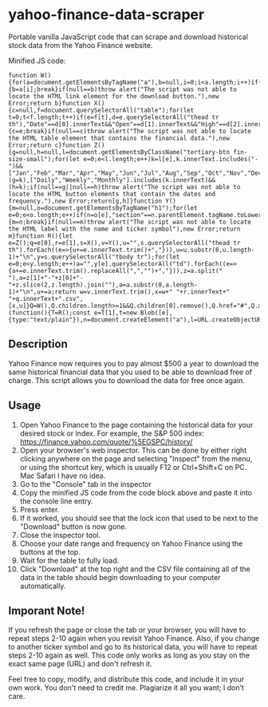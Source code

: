 # yahoo-finance-data-scraper
Portable vanilla JavaScript code that can scrape and download historical stock data from the Yahoo Finance website.

Minified JS code:

```
function W(){for(a=document.getElementsByTagName("a"),b=null,i=0;i<a.length;i++)if("Download"==a[i].innerText){b=a[i];break}if(null==b)throw alert("The script was not able to locate the HTML link element for the download button."),new Error;return b}function X(){c=null,f=document.querySelectorAll("table");for(let t=0;t<f.length;t++)if(e=f[t],d=e.querySelectorAll("thead tr th"),"Date"==d[0].innerText&&"Open"==d[1].innerText&&"High"==d[2].innerText){c=e;break}if(null==c)throw alert("The script was not able to locate the HTML table element that contains the financial data."),new Error;return c}function Z(){g=null,h=null,l=document.getElementsByClassName("tertiary-btn fin-size-small");for(let e=0;e<l.length;e++)k=l[e],k.innerText.includes("-")&&["Jan","Feb","Mar","Apr","May","Jun","Jul","Aug","Sep","Oct","Nov","Dec"].includes(k.innerText.substr(0,3))&&(g=k),["Daily","Weekly","Monthly"].includes(k.innerText)&&(h=k);if(null==g||null==h)throw alert("The script was not able to locate the HTML button elements that contain the dates and frequency."),new Error;return[g,h]}function Y(){m=null,o=document.getElementsByTagName("h1");for(let e=0;e<o.length;e++)if(n=o[e],"section"==n.parentElement.tagName.toLowerCase()){m=n;break}if(null==m)throw alert("The script was not able to locate the HTML label with the name and ticker symbol"),new Error;return m}function R(){let e=Z();q=e[0],r=e[1],s=X(),v=Y(),u="",s.querySelectorAll("thead tr th").forEach((e=>{u+=e.innerText.trim()+","})),u=u.substr(0,u.length-1)+"\n",y=s.querySelectorAll("tbody tr");for(let e=0;e<y.length;e++)a="",y[e].querySelectorAll("td").forEach((e=>{a+=e.innerText.trim().replaceAll(",","")+","})),z=a.split(" "),a=z[1]+"-"+z[0]+"-"+z.slice(2,z.length).join(""),a=a.substr(0,a.length-1)+"\n",u+=a;return w=v.innerText.trim(),x=w+" "+r.innerText+" "+q.innerText+".csv",[x,u]}Q=W(),Q.children.length>=1&&Q.children[0].remove(),Q.href="#",Q.addEventListener("click",(function(){T=R();const e=T[1],t=new Blob([e],{type:"text/plain"}),n=document.createElement("a"),l=URL.createObjectURL(t);n.href=l,n.download=T[0],n.click(),n.remove()}));
```

## Description

Yahoo Finance now requires you to pay almost $500 a year to download the same historical financial data that you used to be able to download free of charge.
This script allows you to download the data for free once again.

## Usage
1. Open Yahoo Finance to the page containing the historical data for your desired stock or index. For example, the S&P 500 index: https://finance.yahoo.com/quote/%5EGSPC/history/
2. Open your browser's web inspector. This can be done by either right clicking anywhere on the page and selecting "Inspect" from the menu, or using the shortcut key, which is usually F12 or Ctrl+Shift+C on PC. Mac Safari I have no idea.
3. Go to the "Console" tab in the inspector
4. Copy the minified JS code from the code block above and paste it into the console line entry.
5. Press enter.
6. If it worked, you should see that the lock icon that used to be next to the "Download" button is now gone.
7. Close the inspector tool.
8. Choose your date range and frequency on Yahoo Finance using the buttons at the top.
9. Wait for the table to fully load.
10. Click "Download" at the top right and the CSV file containing all of the data in the table should begin downloading to your computer automatically.

## Imporant Note!
If you refresh the page or close the tab or your browser, you will have to repeat steps 2-10 again when you revisit Yahoo Finance. 
Also, if you change to another ticker symbol and go to its historical data, you will have to repeat steps 2-10 again as well.
This code only works as long as you stay on the exact same page (URL) and don't refresh it.

Feel free to copy, modify, and distribute this code, and include it in your own work. You don't need to credit me. Plagiarize it all you want; I don't care.
